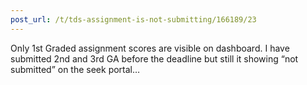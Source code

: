 ```yaml
---
post_url: /t/tds-assignment-is-not-submitting/166189/23
---
```

Only 1st Graded assignment scores are visible on dashboard. I have submitted 2nd and 3rd GA before the deadline but still it showing “not submitted” on the seek portal…